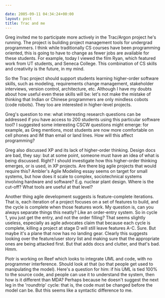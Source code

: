 ```yaml
---

date: 2005-09-11 04:34:24+00:00
layout: post
title: Trac and me
---
```


Greg invited me to participate more actively in the Trac/Argon project he's running.  The project is building project management tools for undergrad programmers.  I think while traditionally CS courses have been programming oriented, this is going to have to change as fewer jobs are available for these students.  For example, today I viewed the film Ryan, which featured work from UT students, and Seneca College.  This combination of CS skills and creativity is the future, in my mind.

So the Trac project should support students learning higher-order software skills, such as modeling, requirements change management, stakeholder interviews, version control, architecture, etc.  Although I have my doubts about how useful even these skills will be: let's not make the mistake of thinking that Indian or Chinese programmers are only mindless cobots (code robots).  They too are interested in higher-level projects.

Greg's question to me: what interesting research questions can be addressed if you have access to 200 students using this particular software tool?  I suggested some interesting CSCW questions might emerge: for example, as Greg mentions, most students are now more comfortable on cell phones and IM than email or land lines.  How will this affect programming?

Greg also discussed XP and its lack of higher-order thinking.  Design docs are bad, they say: but at some point, someone must have an idea of what is being discussed. Right?  I should investigate how this higher-order thinking emerges, or is used, in XP projects. Are there big agile projects that would require this?  Ambler's Agile Modeling essay seems on target for small systems, but how does it scale to complex, sociotechnical systems involving hardware and software?  E.g. nuclear plant design.  Where is the cut-off?  What tools are useful at that level?

Another thing agile development suggests is feature-complete iterations.  That is, each iteration of a project focuses on a set of features to build, and the cycle is complete when those features work.  My question is, can you always separate things this neatly?  Like an order-entry system.  So in cycle 1, you just get the entry, and not the order filling?  That seems slightly useless, especially as agile advocates claim that because each cycle is complete, killing a project at stage D will still leave features A-C.  Sure.  But maybe it's a plane that now has no landing gear.  Clearly this suggests looking over the feature/user story list and making sure that the appropriate ones are being attacked first.  But that adds docs and clutter, and that's bad.  Hmm.

Piotr is working on Reef which looks to integrate UML and code, with no programmer interference.  Should look at that (so that people get used to manipulating the model).  Here's a question for him: if his UML is tied 100% to the source code, and people can use it to understand the system, then how is it different than MDA?  Perhaps because he doesn't suggest the next leg in the 'roundtrip' cycle: that is, the code must be changed before the model can be.  But this seems like a syntactic difference to me.
